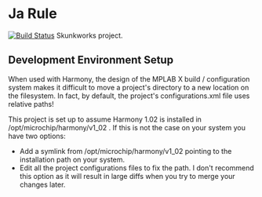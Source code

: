 # Ja Rule
[![Build Status](https://travis-ci.org/OpenLightingProject/ja-rule.svg?branch=master)](https://travis-ci.org/OpenLightingProject/ja-rule)
Skunkworks project.

## Development Environment Setup

When used with Harmony, the design of the MPLAB X build / configuration system makes it
difficult to move a project's directory to a new location on the filesystem. In fact, by
default, the project's configurations.xml file uses relative paths!

This project is set up to assume Harmony 1.02 is installed in /opt/microchip/harmony/v1_02 .
If this is not the case on your system you have two options:
* Add a symlink from /opt/microchip/harmony/v1_02 pointing to the installation path on your system.
* Edit all the project configurations files to fix the path. I don't recommend this option as it will result in large diffs when you try to merge your changes later.
